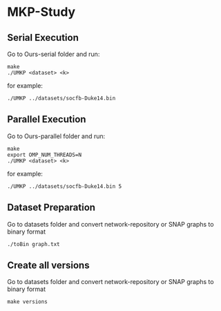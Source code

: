 # MKP-Study
## Serial Execution
Go to Ours-serial folder and run: 
```
make
./UMKP <dataset> <k>
```

for example: 
```
./UMKP ../datasets/socfb-Duke14.bin
```

## Parallel Execution
Go to Ours-parallel folder and run:
```
make
export OMP_NUM_THREADS=N
./UMKP <dataset> <k>
```

for example: 
```
./UMKP ../datasets/socfb-Duke14.bin 5
```
## Dataset Preparation
Go to datasets folder and convert network-repository or SNAP graphs to binary format

```
./toBin graph.txt
```

## Create all versions
Go to datasets folder and convert network-repository or SNAP graphs to binary format

```
make versions
```